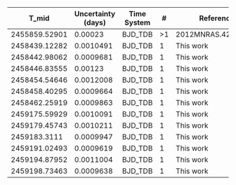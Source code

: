 |T_mid        |Uncertainty (days)|Time System|#  |Reference                             |
|-------------|------------------|-----------|---|--------------------------------------|
|2455859.52901|0.00023           |BJD_TDB    |>1 |2012MNRAS.426..739H                   |
|2458439.12282|0.0010491         |BJD_TDB    |1  |This work                             |
|2458442.98062|0.0009681         |BJD_TDB    |1  |This work                             |
|2458446.83555|0.00123           |BJD_TDB    |1  |This work                             |
|2458454.54646|0.0012008         |BJD_TDB    |1  |This work                             |
|2458458.40295|0.0009664         |BJD_TDB    |1  |This work                             |
|2458462.25919|0.0009863         |BJD_TDB    |1  |This work                             |
|2459175.59929|0.0010091         |BJD_TDB    |1  |This work                             |
|2459179.45743|0.0010211         |BJD_TDB    |1  |This work                             |
|2459183.3111 |0.0009947         |BJD_TDB    |1  |This work                             |
|2459191.02493|0.0009619         |BJD_TDB    |1  |This work                             |
|2459194.87952|0.0011004         |BJD_TDB    |1  |This work                             |
|2459198.73463|0.0009638         |BJD_TDB    |1  |This work                             |
